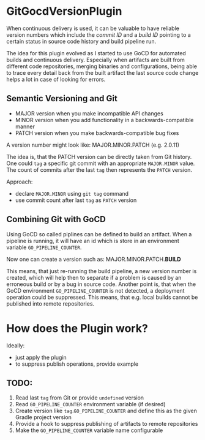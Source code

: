 # GitGocdVersionPlugin

When continuous delivery is used, it can be valuable to have reliable version numbers which include the _commit ID_ and a _build ID_ pointing to a certain status in source code history and build pipeline run.

The idea for this plugin evolved as I started to use GoCD for automated builds and continuous delivery.
Especially when artifacts are built from different code repositories, merging binaries and configurations, being able to trace every detail back from the built artifact the last source code change helps a lot in case of looking for errors.

## Semantic Versioning and Git

* MAJOR version when you make incompatible API changes
* MINOR version when you add functionality in a backwards-compatible manner
* PATCH version when you make backwards-compatible bug fixes

A version number might look like: MAJOR.MINOR.PATCH (e.g. 2.0.11)

The idea is, that the PATCH version can be directly taken from Git history.
One could `tag` a specific git commit with an appropriate `MAJOR.MINOR` value.
The count of commits after the last `tag` then represents the `PATCH` version.

Approach:
* declare `MAJOR.MINOR` using `git tag` command
* use commit count after last `tag` as `PATCH` version

## Combining Git with GoCD

Using GoCD so called piplines can be defined to build an artifact.
When a pipeline is running, it will have an id which is store in an environment variable `GO_PIPELINE_COUNTER`.

Now one can create a version such as: MAJOR.MINOR.PATCH.__BUILD__

This means, that just re-running the build pipeline, a new version number is created, which will help then to separate if a problem is caused by an erroneous build or by a bug in source code.
Another point is, that when the GoCD environment `GO_PIPELINE_COUNTER` is not detected, a deployment operation could be suppressed. This means, that e.g. local builds cannot be published into remote repositories.

# How does the Plugin work?

Ideally:
* just apply the plugin
* to suppress publish operations, provide example
    
## TODO:

1. Read last `tag` from Git or provide `undefined` version
2. Read `GO_PIPELINE_COUNTER` environment variable (if desired)
3. Create version like `tag`.`GO_PIPELINE_COUNTER` and define this as the given Gradle project version
4. Provide a hook to suppress publishing of artifacts to remote repositories
5. Make the `GO_PIPELINE_COUNTER` variable name configurable